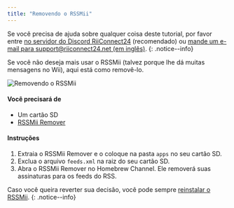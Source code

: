 ```yaml
---
title: "Removendo o RSSMii"
---
```


Se você precisa de ajuda sobre qualquer coisa deste tutorial, por favor entre [no servidor do Discord RiiConnect24](https://discord.gg/rc24) (recomendado) ou [mande um e-mail para support@riiconnect24.net (em inglês)](mailto:support@riiconnect24.net).
{: .notice--info}

Se você não deseja mais usar o RSSMii (talvez porque lhe dá muitas mensagens no Wii), aqui está como removê-lo.

![Removendo o RSSMii](/images/rssmii-remove.png)

#### Você precisará de

* Um cartão SD
* [RSSMii Remover](https://oscwii.org/library/app/rssmii-remover)

#### Instruções

1. Extraia o RSSMii Remover e o coloque na pasta `apps` no seu cartão SD.
2. Exclua o arquivo `feeds.xml` na raiz do seu cartão SD.
3. Abra o RSSMii Remover no Homebrew Channel. Ele removerá suas assinaturas para os feeds do RSS.

Caso você queira reverter sua decisão, você pode sempre [reinstalar o RSSMii](rssmii).
{: .notice--info}
